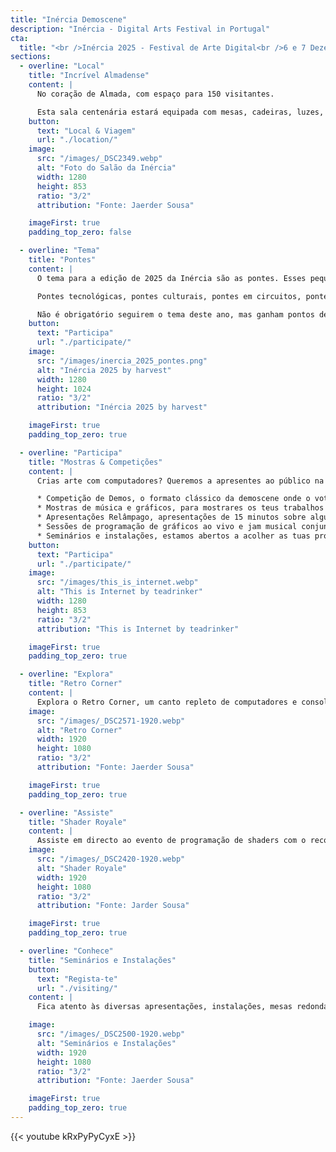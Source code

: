 ```yaml
---
title: "Inércia Demoscene"
description: "Inércia - Digital Arts Festival in Portugal"
cta:
  title: "<br />Inércia 2025 - Festival de Arte Digital<br />6 e 7 Dezembro de 2025, Almada, Portugal<br />Mostra-nos o que tens feito!"
sections:
  - overline: "Local"
    title: "Incrível Almadense"
    content: |
      No coração de Almada, com espaço para 150 visitantes.

      Esta sala centenária estará equipada com mesas, cadeiras, luzes, projeção Full HD e sistema de som adequado para mostrares ao mundo os teus projectos de arte digital.
    button:
      text: "Local & Viagem"
      url: "./location/"
    image:
      src: "/images/_DSC2349.webp"
      alt: "Foto do Salão da Inércia"
      width: 1280
      height: 853
      ratio: "3/2"
      attribution: "Fonte: Jaerder Sousa"

    imageFirst: true
    padding_top_zero: false

  - overline: "Tema"
    title: "Pontes"
    content: |
      O tema para a edição de 2025 da Inércia são as pontes. Esses pequenos e grandes sistemas cuidadosamente criados para fomentar e manter a conectividade.

      Pontes tecnológicas, pontes culturais, pontes em circuitos, pontes em tamanho real, temos uma bastante icónica aqui em Almada que podem referenciar se quiserem. Inspirem-se nas pontes e mostrem-nos onde chegaram.

      Não é obrigatório seguirem o tema deste ano, mas ganham pontos de karma se o fizerem.
    button:
      text: "Participa"
      url: "./participate/"
    image:
      src: "/images/inercia_2025_pontes.png"
      alt: "Inércia 2025 by harvest"
      width: 1280
      height: 1024
      ratio: "3/2"
      attribution: "Inércia 2025 by harvest"

    imageFirst: true
    padding_top_zero: true

  - overline: "Participa"
    title: "Mostras & Competições"
    content: |
      Crias arte com computadores? Queremos a apresentes ao público na Inércia! Temos várias categorias para participares:

      * Competição de Demos, o formato clássico da demoscene onde o voto do público determina o vencedor.
      * Mostras de música e gráficos, para mostrares os teus trabalhos originais sem vencedores nem vencidos.
      * Apresentações Relâmpago, apresentações de 15 minutos sobre algum tema ou projecto relacionado com a criação de arte digital.
      * Sessões de programação de gráficos ao vivo e jam musical conjunta.
      * Seminários e instalações, estamos abertos a acolher as tuas propostas, envia-nos um email.
    button:
      text: "Participa"
      url: "./participate/"
    image:
      src: "/images/this_is_internet.webp"
      alt: "This is Internet by teadrinker"
      width: 1280
      height: 853
      ratio: "3/2"
      attribution: "This is Internet by teadrinker"

    imageFirst: true
    padding_top_zero: true

  - overline: "Explora"
    title: "Retro Corner"
    content: |
      Explora o Retro Corner, um canto repleto de computadores e consolas vintage onde podes aprender mais sobre as máquinas que tiveste (ou que nunca tiveste mas gostarias de ter tido). Aprende mais sobre os limites delas, vê demonstrações do que elas são capazes, aproveita para jogar alguns jogos e falar com pessoas que te conseguem ajudar a restaurar algumas das máquinas antigas que possas ter guardadas na arrecadação.
    image:
      src: "/images/_DSC2571-1920.webp"
      alt: "Retro Corner"
      width: 1920
      height: 1080
      ratio: "3/2"
      attribution: "Fonte: Jaerder Sousa"

    imageFirst: true
    padding_top_zero: true

  - overline: "Assiste"
    title: "Shader Royale"
    content: |
      Assiste em directo ao evento de programação de shaders com o record do maior número de participantes simultâneos do mundo, organizado pelo quinto ano consecutivo na Inércia. Todos os anos temos pessoas espalhadas um pouco por todo o mundo que ficam acordadas até às 5 da manha para poder participar no Shader Royale ao som do nosso DJ de serviço. Vais perder o evento?
    image:
      src: "/images/_DSC2420-1920.webp"
      alt: "Shader Royale"
      width: 1920
      height: 1080
      ratio: "3/2"
      attribution: "Fonte: Jarder Sousa"

    imageFirst: true
    padding_top_zero: true

  - overline: "Conhece"
    title: "Seminários e Instalações"
    button:
      text: "Regista-te"
      url: "./visiting/"
    content: |
      Fica atento às diversas apresentações, instalações, mesas redondas e workshops que irão decorrer durante o evento. Cobrindo uma diversidade de tópicos ligados à demoscene, movimento maker, fabricação digital e os vários tipos de arte digital. Gostarias de apresentar algo? Entra em contacto, diz-nos o que tens em mente para tentarmos encaixar no nosso hórario.

    image:
      src: "/images/_DSC2500-1920.webp"
      alt: "Seminários e Instalações"
      width: 1920
      height: 1080
      ratio: "3/2"
      attribution: "Fonte: Jaerder Sousa"

    imageFirst: true
    padding_top_zero: true
---
```


{{< youtube kRxPyPyCyxE >}}
